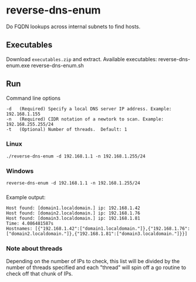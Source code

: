 # reverse-dns-enum
Do FQDN lookups across internal subnets to find hosts.

## Executables

Download `executables.zip` and extract.  Available executables:
reverse-dns-enum.exe
reverse-dns-enum.sh

## Run
Command line options
```azure
-d   (Required) Specify a local DNS server IP address. Example: 192.168.1.155
-n   (Required) CIDR notation of a newtork to scan. Example: 192.168.255.255/24
-t   (Optional) Number of threads.  Default: 1
```
### Linux

`./reverse-dns-enum -d 192.168.1.1 -n 192.168.1.255/24`

### Windows

`reverse-dns-enum -d 192.168.1.1 -n 192.168.1.255/24`

###

Example output:
```azure
Host found: [domain1.localdomain.] ip: 192.168.1.42
Host found: [domain2.localdomain.] ip: 192.168.1.76
Host found: [domain3.localdomain.] ip: 192.168.1.81
Time: 4.086481587s
Hostnames: [{"192.168.1.42":["domain1.localdomain."]},{"192.168.1.76":["domain2.localdomain."]},{"192.168.1.81":["domain3.localdomain."]}}]
```

### Note about threads

Depending on the number of IPs to check, this list will be divided by the number of threads specified and each "thread" will spin off a go routine to check off that chunk of IPs.
